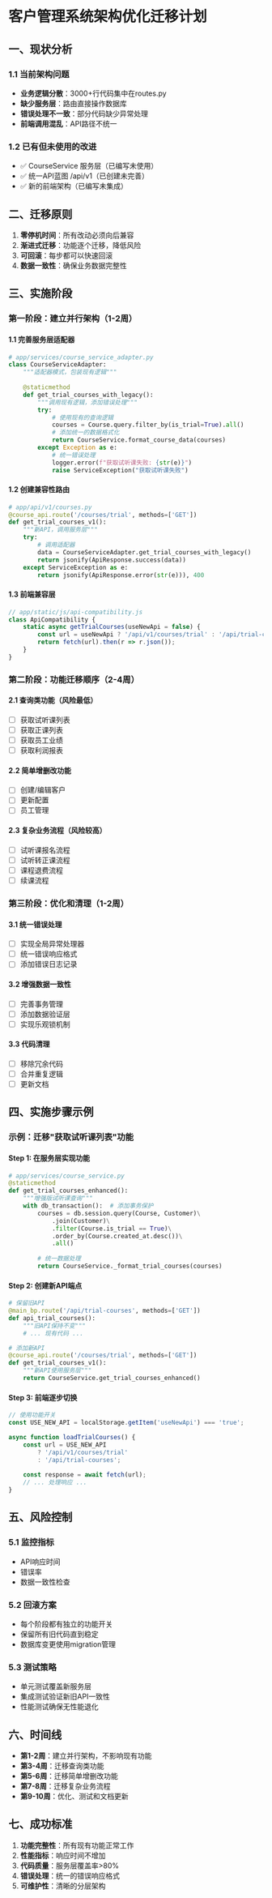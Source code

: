 # 客户管理系统架构优化迁移计划

## 一、现状分析

### 1.1 当前架构问题
- **业务逻辑分散**：3000+行代码集中在routes.py
- **缺少服务层**：路由直接操作数据库
- **错误处理不一致**：部分代码缺少异常处理
- **前端调用混乱**：API路径不统一

### 1.2 已有但未使用的改进
- ✅ CourseService 服务层（已编写未使用）
- ✅ 统一API蓝图 /api/v1（已创建未完善）
- ✅ 新的前端架构（已编写未集成）

## 二、迁移原则

1. **零停机时间**：所有改动必须向后兼容
2. **渐进式迁移**：功能逐个迁移，降低风险
3. **可回滚**：每步都可以快速回滚
4. **数据一致性**：确保业务数据完整性

## 三、实施阶段

### 第一阶段：建立并行架构（1-2周）

#### 1.1 完善服务层适配器
```python
# app/services/course_service_adapter.py
class CourseServiceAdapter:
    """适配器模式，包装现有逻辑"""
    
    @staticmethod
    def get_trial_courses_with_legacy():
        """调用现有逻辑，添加错误处理"""
        try:
            # 使用现有的查询逻辑
            courses = Course.query.filter_by(is_trial=True).all()
            # 添加统一的数据格式化
            return CourseService.format_course_data(courses)
        except Exception as e:
            # 统一错误处理
            logger.error(f"获取试听课失败: {str(e)}")
            raise ServiceException("获取试听课失败")
```

#### 1.2 创建兼容性路由
```python
# app/api/v1/courses.py
@course_api.route('/courses/trial', methods=['GET'])
def get_trial_courses_v1():
    """新API，调用服务层"""
    try:
        # 调用适配器
        data = CourseServiceAdapter.get_trial_courses_with_legacy()
        return jsonify(ApiResponse.success(data))
    except ServiceException as e:
        return jsonify(ApiResponse.error(str(e))), 400
```

#### 1.3 前端兼容层
```javascript
// app/static/js/api-compatibility.js
class ApiCompatibility {
    static async getTrialCourses(useNewApi = false) {
        const url = useNewApi ? '/api/v1/courses/trial' : '/api/trial-courses';
        return fetch(url).then(r => r.json());
    }
}
```

### 第二阶段：功能迁移顺序（2-4周）

#### 2.1 查询类功能（风险最低）
- [ ] 获取试听课列表
- [ ] 获取正课列表
- [ ] 获取员工业绩
- [ ] 获取利润报表

#### 2.2 简单增删改功能
- [ ] 创建/编辑客户
- [ ] 更新配置
- [ ] 员工管理

#### 2.3 复杂业务流程（风险较高）
- [ ] 试听课报名流程
- [ ] 试听转正课流程
- [ ] 课程退费流程
- [ ] 续课流程

### 第三阶段：优化和清理（1-2周）

#### 3.1 统一错误处理
- [ ] 实现全局异常处理器
- [ ] 统一错误响应格式
- [ ] 添加错误日志记录

#### 3.2 增强数据一致性
- [ ] 完善事务管理
- [ ] 添加数据验证层
- [ ] 实现乐观锁机制

#### 3.3 代码清理
- [ ] 移除冗余代码
- [ ] 合并重复逻辑
- [ ] 更新文档

## 四、实施步骤示例

### 示例：迁移"获取试听课列表"功能

#### Step 1: 在服务层实现功能
```python
# app/services/course_service.py
@staticmethod
def get_trial_courses_enhanced():
    """增强版试听课查询"""
    with db_transaction():  # 添加事务保护
        courses = db.session.query(Course, Customer)\
            .join(Customer)\
            .filter(Course.is_trial == True)\
            .order_by(Course.created_at.desc())\
            .all()
        
        # 统一数据处理
        return CourseService._format_trial_courses(courses)
```

#### Step 2: 创建新API端点
```python
# 保留旧API
@main_bp.route('/api/trial-courses', methods=['GET'])
def api_trial_courses():
    """旧API保持不变"""
    # ... 现有代码 ...

# 添加新API
@course_api.route('/courses/trial', methods=['GET']) 
def get_trial_courses_v1():
    """新API使用服务层"""
    return CourseService.get_trial_courses_enhanced()
```

#### Step 3: 前端逐步切换
```javascript
// 使用功能开关
const USE_NEW_API = localStorage.getItem('useNewApi') === 'true';

async function loadTrialCourses() {
    const url = USE_NEW_API 
        ? '/api/v1/courses/trial' 
        : '/api/trial-courses';
    
    const response = await fetch(url);
    // ... 处理响应 ...
}
```

## 五、风险控制

### 5.1 监控指标
- API响应时间
- 错误率
- 数据一致性检查

### 5.2 回滚方案
- 每个阶段都有独立的功能开关
- 保留所有旧代码直到稳定
- 数据库变更使用migration管理

### 5.3 测试策略
- 单元测试覆盖新服务层
- 集成测试验证新旧API一致性
- 性能测试确保无性能退化

## 六、时间线

- **第1-2周**：建立并行架构，不影响现有功能
- **第3-4周**：迁移查询类功能
- **第5-6周**：迁移简单增删改功能
- **第7-8周**：迁移复杂业务流程
- **第9-10周**：优化、测试和文档更新

## 七、成功标准

1. **功能完整性**：所有现有功能正常工作
2. **性能指标**：响应时间不增加
3. **代码质量**：服务层覆盖率>80%
4. **错误处理**：统一的错误响应格式
5. **可维护性**：清晰的分层架构
